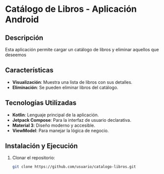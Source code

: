 # Catálogo de Libros - Aplicación Android

## Descripción
Esta aplicación permite cargar un catálogo de libros y eliminar aquellos que deseemos

## Características
- **Visualización**: Muestra una lista de libros con sus detalles.
- **Eliminación**: Se pueden eliminar libros del catálogo.


## Tecnologías Utilizadas
- **Kotlin**: Lenguaje principal de la aplicación.
- **Jetpack Compose**: Para la interfaz de usuario declarativa.
- **Material 3**: Diseño moderno y accesible.
- **ViewModel**: Para manejar la lógica de negocio.

## Instalación y Ejecución
1. Clonar el repositorio:
   ```sh
   git clone https://github.com/usuario/catalogo-libros.git
